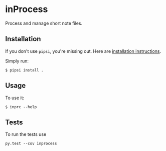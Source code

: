 # inProcess

Process and manage short note files.



## Installation

If you don't use `pipsi`, you're missing out.
Here are [installation instructions](https://github.com/mitsuhiko/pipsi#readme).

Simply run:

    $ pipsi install .


## Usage

To use it:

    $ inprc --help


## Tests

To run the tests use

    py.test --cov inprocess
